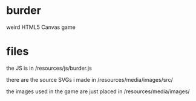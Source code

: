 # burder
weird HTML5 Canvas game

# files

the JS is in /resources/js/burder.js

there are the source SVGs i made in
/resources/media/images/src/

the images used in the game are just placed in
/resources/media/images/